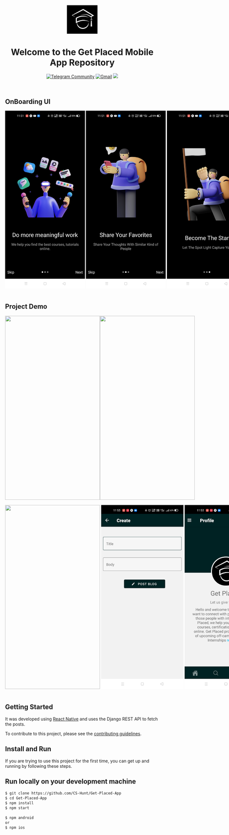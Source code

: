 
#
<div align="center">
<img src="https://github.com/CS-Hunt/Get-Placed/blob/master/app/static/app/images/logo.jpeg" width="20%">
<b>
</b>
<h1>Welcome to the Get Placed Mobile App Repository</h1>

<a href="https://t.me/joinchat/YKR5_lOCNppiZjNl">![Telegram Community](https://img.shields.io/badge/Telegram-2CA5E0?style=for-the-badge&logo=telegram&logoColor=white)</a>
<a href="mailto:info.cshunt@gmail.com">![Gmail](https://img.shields.io/badge/Gmail-D14836?style=for-the-badge&logo=gmail&logoColor=white)</a>
<a href="https://open.vscode.dev/CS-Hunt/Get-Placed-App.git"><img src="https://open.vscode.dev/badges/open-in-vscode.svg" height="25px"></a>

</div>

<br/>

## OnBoarding UI

<div style="display:flex">
<img src="https://github.com/CS-Hunt/Get-Placed-App/blob/master/github-asset/OnBoarding1.jpg" width="310" height="580" /> &nbsp;
<img src="https://github.com/CS-Hunt/Get-Placed-App/blob/master/github-asset/OnBoarding2.jpg" width="310" height="580" /> &nbsp;
<img src="https://github.com/CS-Hunt/Get-Placed-App/blob/master/github-asset/OnBoarding3.jpg" width="310" height="580" />
</div>
</br>

## Project Demo

<div style="display:flex">
  <img align="left" src="https://github.com/CS-Hunt/Get-Placed-App/blob/master/github-asset/Resources.gif" width="310" height="600" /> 
  <img align="right" src="https://github.com/CS-Hunt/Get-Placed-App/blob/master/github-asset/Jobs.gif" width="310" height="600" /> &nbsp;  
</div>
</br>

<div style="display:flex">
  <img src="https://github.com/CS-Hunt/Get-Placed-App/blob/master/github-asset/Blogs.gif" width="310" height="600" /> &nbsp;
  <img src="https://github.com/CS-Hunt/Get-Placed-App/blob/master/github-asset/Create.jpg" width="310" height="600" /> &nbsp;
  <img src="https://github.com/CS-Hunt/Get-Placed-App/blob/master/github-asset/Profile.jpg" width="310" height="600" /> 
</div>
</br>


## Getting Started

It was developed using [React Native](https://facebook.github.io/react-native/) and uses the Django REST API to fetch the posts.

To contribute to this project, please see the [contributing guidelines](https://github.com/CS-Hunt/Get-Placed-App/blob/master/Contributing.md).


## Install and Run

If you are trying to use this project for the first time, you can get up and running by following these steps.

## Run locally on your development machine

```
$ git clone https://github.com/CS-Hunt/Get-Placed-App
$ cd Get-Placed-App
$ npm install
$ npm start

$ npm android
or
$ npm ios
```

